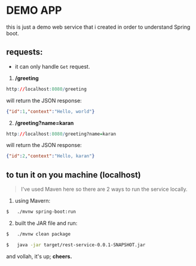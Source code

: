 #	DEMO APP

this is just a demo web service that i created in order to understand Spring boot.

##	requests:

*	it can only handle `Get` request.

1.	__/greeting__
```r
http://localhost:8080/greeting
```

will return the JSON response:
```json
{"id":1,"context":"Hello, world"}
```

2.	__/greeting?name=karan__
```r
http://localhost:8080/greeting?name=karan
```

will return the JSON response:
```json
{"id":2,"context":"Hello, karan"}
```

##	to tun it on you machine (localhost)

>	I've used Maven here so there are 2 ways to run the service locally.

1.	using Mavern:
```bash
$	./mvnw spring-boot:run
```

2.	built the JAR file and run:
```bash
$	./mvnw clean package

$	java -jar target/rest-service-0.0.1-SNAPSHOT.jar
```

and vollah, it's up;
**cheers.**

